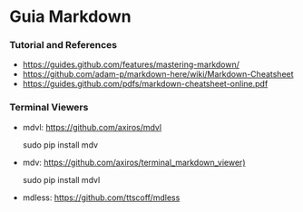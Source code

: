 # Guia Markdown

### Tutorial and References

- <https://guides.github.com/features/mastering-markdown/>
- <https://github.com/adam-p/markdown-here/wiki/Markdown-Cheatsheet>
- <https://guides.github.com/pdfs/markdown-cheatsheet-online.pdf>


### Terminal Viewers
- mdvl: <https://github.com/axiros/mdvl>

	sudo pip install mdv
    
- mdv: <https://github.com/axiros/terminal_markdown_viewer)>

	sudo pip install mdvl

- mdless: <https://github.com/ttscoff/mdless>


